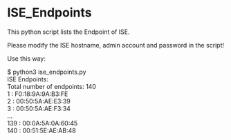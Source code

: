 # ISE_Endpoints

This python script lists the Endpoint of ISE. 

Please modify the ISE hostname, admin account and password in the script!

Use this way:

 
  
$ python3 ise_endpoints.py  
ISE Endpoints:  
Total number of endpoints: 140  
1 : F0:18:9A:9A:B3:FE  
2 : 00:50:5A:AE:E3:39  
3 : 00:50:5A:AE:F3:34  
...  
139 : 00:0A:5A:0A:60:45  
140 : 00:51:5E:AE:AB:48  


